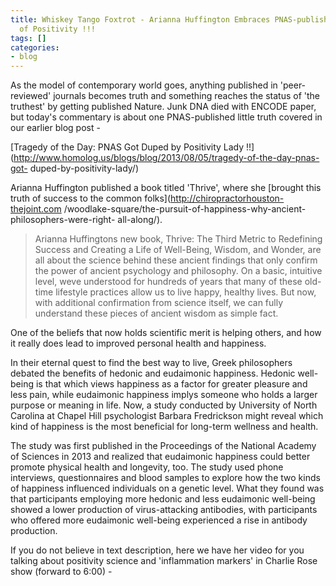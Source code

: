 ```yaml
---
title: Whiskey Tango Foxtrot - Arianna Huffington Embraces PNAS-published Junk Science
  of Positivity !!!
tags: []
categories:
- blog
---
```

As the model of contemporary world goes, anything published in 'peer-reviewed'
journals becomes truth and something reaches the status of 'the truthest' by
getting published Nature. Junk DNA died with ENCODE paper, but today's
commentary is about one PNAS-published little truth covered in our earlier
blog post -
<!--more-->

[Tragedy of the Day: PNAS Got Duped by Positivity Lady
!!](http://www.homolog.us/blogs/blog/2013/08/05/tragedy-of-the-day-pnas-got-
duped-by-positivity-lady/)

Arianna Huffington published a book titled 'Thrive', where she [brought this
truth of success to the common folks](http://chiropractorhouston-thejoint.com
/woodlake-square/the-pursuit-of-happiness-why-ancient-philosophers-were-right-
all-along/).

> Arianna Huffingtons new book, Thrive: The Third Metric to Redefining Success
and Creating a Life of Well-Being, Wisdom, and Wonder, are all about the
science behind these ancient findings that only confirm the power of ancient
psychology and philosophy. On a basic, intuitive level, weve understood for
hundreds of years that many of these old-time lifestyle practices allow us to
live happy, healthy lives. But now, with additional confirmation from science
itself, we can fully understand these pieces of ancient wisdom as simple fact.

One of the beliefs that now holds scientific merit is helping others, and how
it really does lead to improved personal health and happiness.

In their eternal quest to find the best way to live, Greek philosophers
debated the benefits of hedonic and eudaimonic happiness. Hedonic well-being
is that which views happiness as a factor for greater pleasure and less pain,
while eudaimonic happiness implys someone who holds a larger purpose or
meaning in life. Now, a study conducted by University of North Carolina at
Chapel Hill psychologist Barbara Fredrickson might reveal which kind of
happiness is the most beneficial for long-term wellness and health.

The study was first published in the Proceedings of the National Academy of
Sciences in 2013 and realized that eudaimonic happiness could better promote
physical health and longevity, too. The study used phone interviews,
questionnaires and blood samples to explore how the two kinds of happiness
influenced individuals on a genetic level. What they found was that
participants employing more hedonic and less eudaimonic well-being showed a
lower production of virus-attacking antibodies, with participants who offered
more eudaimonic well-being experienced a rise in antibody production.

If you do not believe in text description, here we have her video for you
talking about positivity science and 'inflammation markers' in Charlie Rose
show (forward to 6:00) -

